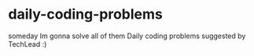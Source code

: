 # daily-coding-problems
someday Im gonna solve all of them
Daily coding problems suggested by TechLead :)
